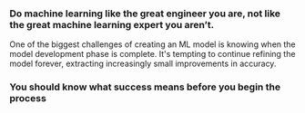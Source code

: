 

### Do machine learning like the great engineer you are, not like the great machine learning expert you aren’t.

One of the biggest challenges of creating an ML model is knowing when the model development phase is complete. It's tempting to continue refining the model forever, extracting increasingly small improvements in accuracy. 
### You should know what success means before you begin the process</b>
